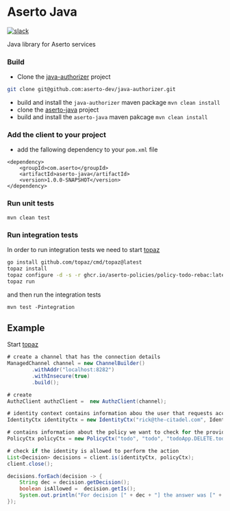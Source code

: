 # Aserto Java
[![slack](https://img.shields.io/badge/slack-Aserto%20Community-brightgreen)](https://asertocommunity.slack.com)

Java library for Aserto services



### Build
- Clone the [java-authorizer](https://github.com/aserto-dev/java-authorizer) project
```bash
git clone git@github.com:aserto-dev/java-authorizer.git
```
- build and install the `java-authorizer` maven package `mvn clean install`
- clone the [aserto-java](https://github.com/aserto-dev/aserto-java) project
- build and install the `aserto-java` maven pakcage `mvn clean install`

### Add the client to your project
- add the fallowing dependency to your `pom.xml` file
```maven
<dependency>
    <groupId>com.aserto</groupId>
    <artifactId>aserto-java</artifactId>
    <version>1.0.0-SNAPSHOT</version>
</dependency>
```

### Run unit tests
```
mvn clean test
```

### Run integration tests
In order to run integration tests we need to start [topaz](https://github.com/aserto-dev/topaz)
```bash
go install github.com/topaz/cmd/topaz@latest
topaz install
topaz configure -d -s -r ghcr.io/aserto-policies/policy-todo-rebac:latest todo
topaz run
```
and then run the integration tests
```
mvn test -Pintegration
```

## Example
Start [topaz](https://github.com/aserto-dev/topaz)

```java
# create a channel that has the connection details
ManagedChannel channel = new ChannelBuilder()
        .withAddr("localhost:8282")
        .withInsecure(true)
        .build();

# create
AuthzClient authzClient =  new AuthzClient(channel);

# identity context contains information abou the user that requests access to some resource
IdentityCtx identityCtx = new IdentityCtx("rick@the-citadel.com", IdentityType.IDENTITY_TYPE_SUB);

# contains information about the policy we want to check for the provided identity
PolicyCtx policyCtx = new PolicyCtx("todo", "todo", "todoApp.DELETE.todos.__id", new String[]{"allowed"});

# check if the identity is allowed to perform the action
List<Decision> decisions = client.is(identityCtx, policyCtx);
client.close();

decisions.forEach(decision -> {
    String dec = decision.getDecision();
    boolean isAllowed =  decision.getIs();
    System.out.println("For decision [" + dec + "] the answer was [" + isAllowed + "]");
});
```
